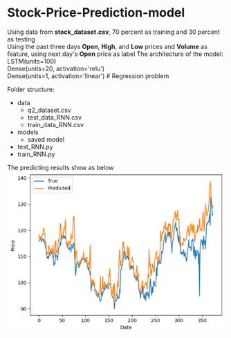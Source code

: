 # Stock-Price-Prediction-model
Using data from **stock_dataset.csv**, 70 percent as training and 30 percent as testing      
Using the past three days **Open**, **High**, and **Low** prices and **Volume** as feature, using next day's **Open** price as label
The architecture of the model:    
LSTM(units=100)   
Dense(units=20, activation='relu')   
Dense(units=1, activation='linear')     # Regression problem    

Folder structure:   
* data   
  * q2_dataset.csv   
  * test_data_RNN.csv   
  * train_data_RNN.csv   
* models   
  * saved model   
* test_RNN.py   
* train_RNN.py

The predicting results show as below
![Image text](stock.png)

